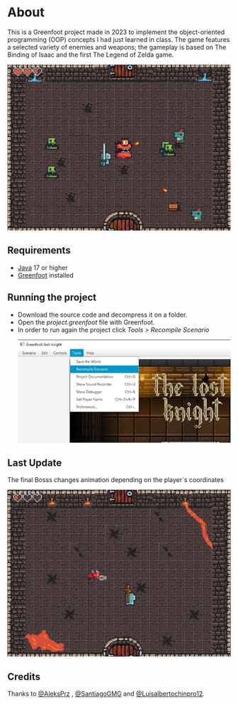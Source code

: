 # About
This is a Greenfoot project made in 2023 to implement the object-oriented programming (OOP) concepts I had just learned in class.
The game features a selected variety of enemies and weapons; the gameplay is based on The Binding of Isaac and the first The Legend of Zelda game.

<p align="center">
  <img src="readme_img/ingame.png" alt="Descripción opcional de la imagen" />
</p>

## Requirements
- [Java](https://www.oracle.com/mx/java/technologies/downloads/ "Java") 17 or higher
- [Greenfoot](https://www.greenfoot.org/home "Greenfoot") installed

## Running the project
- Download the source code and decompress it on a folder.
- Open the _project.greenfoot_ file with Greenfoot.
- In order to run again the project click _Tools > Recompile Scenario_ <p align="center">
  <img src="readme_img/recompile.png" alt="Descripción opcional de la imagen" />
</p>

## Last Update
The final Bosss changes animation depending on the player´s coordinates
<p align="center">
 <img src= "readme_img/Boss.png" alt="Descripción opcional de la imagen" />
</p>

## Credits
Thanks to [@AleksPrz](https://github.com/AleksPrz/) , [@SantiagoGMG](https://github.com/SantiagoGMG) and [@Luisalbertochinpro12](https://github.com/Luisalbertochinpro12).
